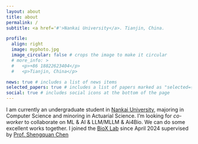 ```yaml
---
layout: about
title: about
permalink: /
subtitle: <a href='#'>Nankai University</a>. Tianjin, China.

profile:
  align: right
  image: myphoto.jpg
  image_circular: false # crops the image to make it circular
  # more_info: >
  #   <p>+86 18822623404</p>
  #   <p>Tianjin, China</p>

news: true # includes a list of news items
selected_papers: true # includes a list of papers marked as "selected={true}"
social: true # includes social icons at the bottom of the page
---
```


I am currently an undergraduate student in [Nankai University](https://www.nankai.edu.cn/), majoring in Computer Science and minoring in Actuarial Science. I’m looking for *co-worker* to collaborate on ML & AI & LLM/MLLM & Ai4Bio. We can do some excellent works together. I joined the [BioX Lab](https://biox-nku.github.io/#) since April 2024 supervised by [Prof. Shengquan Chen](https://math.nankai.edu.cn/2022/0301/c5623a432805/page.htm)

